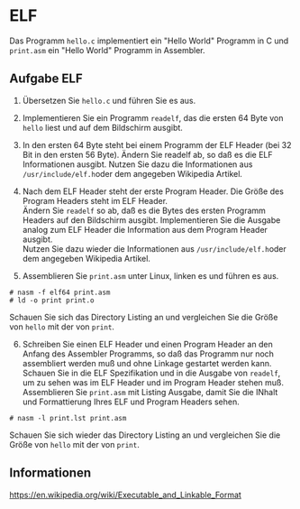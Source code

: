 # ELF

Das Programm `hello.c` implementiert ein "Hello World" Programm in C und `print.asm` ein "Hello World" Programm in Assembler.

## Aufgabe ELF

1. Übersetzen Sie `hello.c` und führen Sie es aus.

2. Implementieren Sie ein Programm `readelf`, das die ersten 64 Byte von `hello` liest und auf dem Bildschirm ausgibt.

3. In den ersten 64 Byte steht bei einem Programm der ELF Header (bei 32 Bit in den ersten 56 Byte). Ändern Sie readelf 
ab, so daß es die ELF Informationen ausgibt. Nutzen Sie dazu die Informationen aus `/usr/include/elf.h`oder dem angegeben Wikipedia Artikel.

4. Nach dem ELF Header steht der erste Program Header. Die Größe des Program Headers steht im ELF Header. \
Ändern Sie `readelf` so ab, daß es die Bytes des ersten Programm Headers auf den Bildschirm ausgibt. Implementieren Sie die Ausgabe analog
zum ELF Header die Information aus dem Program Header ausgibt. \
Nutzen Sie dazu wieder die Informationen aus `/usr/include/elf.h`oder dem angegeben Wikipedia Artikel.

5. Assemblieren Sie `print.asm` unter Linux, linken es und führen es aus.
```
# nasm -f elf64 print.asm
# ld -o print print.o
```
Schauen Sie sich das Directory Listing an und vergleichen Sie die Größe von `hello` mit der von `print`.

6. Schreiben Sie einen ELF Header und einen Program Header an den Anfang des Assembler Programms, so daß das Programm nur noch assembliert 
werden muß und ohne Linkage gestartet werden kann. \
Schauen Sie in die ELF Spezifikation und in die Ausgabe von `readelf`, um zu sehen was im ELF Header und im Program Header stehen muß. \
Assemblieren Sie `print.asm` mit Listing Ausgabe, damit Sie die INhalt und Formattierung Ihres ELF und Program Headers sehen.
```
# nasm -l print.lst print.asm
```
Schauen Sie sich wieder das Directory Listing an und vergleichen Sie die Größe von `hello` mit der von `print`.

## Informationen
https://en.wikipedia.org/wiki/Executable_and_Linkable_Format